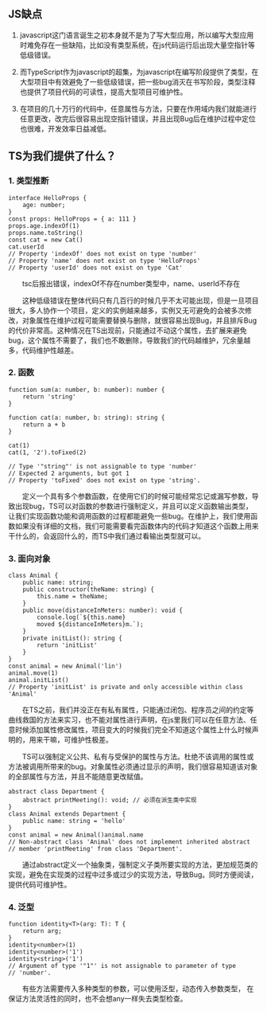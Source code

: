 ## JS缺点

1. javascript这门语言诞生之初本身就不是为了写大型应用，所以编写大型应用时难免存在一些缺陷，比如没有类型系统，在js代码运行后出现大量空指针等低级错误。
2. 而TypeScript作为javascript的超集，为javascript在编写阶段提供了类型，在大型项目中有效避免了一些低级错误，把一些bug消灭在书写阶段，类型注释也提供了项目代码的可读性，提高大型项目可维护性。

3. 在项目的几十万行的代码中，任意属性与方法，只要在作用域内我们就能进行任意更改，改完后很容易出现空指针错误，并且出现Bug后在维护过程中定位也很难，开发效率日益减低。



## TS为我们提供了什么？

### 1. 类型推断



```
interface HelloProps { 
	age: number; 
}
const props: HelloProps = { a: 111 }
props.age.indexOf(1)
props.name.toString()
const cat = new Cat()
cat.userId
// Property 'indexOf' does not exist on type 'number'
// Property 'name' does not exist on type 'HelloProps'
// Property 'userId' does not exist on type 'Cat'
```

  tsc后报出错误，indexOf不存在number类型中，name、userId不存在

  这种低级错误在整体代码只有几百行的时候几乎不太可能出现，但是一旦项目很大，多人协作一个项目，定义的实例越来越多，实例又无可避免的会被多次修改，对象属性在维护过程可能需要替换与删除，就很容易出现Bug，并且排斥Bug的代价非常高。这种情况在TS出现前，只能通过不动这个属性，去扩展来避免bug，这个属性不需要了，我们也不敢删除，导致我们的代码越维护，冗余量越多，代码维护性越差。

### 2. 函数

```
function sum(a: number, b: number): number {    
	return 'string'
}

function cat(a: number, b: string): string {    
	return a + b
}

cat(1)
cat(1, '2').toFixed(2)

// Type '"string"' is not assignable to type 'number'
// Expected 2 arguments, but got 1
// Property 'toFixed' does not exist on type 'string'.
```

  定义一个具有多个参数函数，在使用它们的时候可能经常忘记或漏写参数，导致出现bug，TS可以对函数的参数进行强制定义，并且可以定义函数输出类型，让我们实现函数功能和调用函数的过程都能避免一些bug。在维护上，我们使用函数如果没有详细的文档，我们可能需要看完函数体内的代码才知道这个函数上用来干什么的，会返回什么的，而TS中我们通过看输出类型就可以。

### 3. 面向对象

```
class Animal {    
	public name: string;
    public constructor(theName: string) {        
    	this.name = theName;    
    }
    public move(distanceInMeters: number): void {        
    	console.log(`${this.name} 
    	moved ${distanceInMeters}m.`);    
    }
    private initList(): string {        
    	return 'initList'    
    }
}
const animal = new Animal('lin')
animal.move(1)
animal.initList()
// Property 'initList' is private and only accessible within class 'Animal'
```

  在TS之前，我们并没正在有私有属性，只能通过闭包、程序员之间的约定等曲线救国的方法来实习，也不能对属性进行声明，在js里我们可以在任意方法、任意时候添加属性修改属性，项目变大的时候我们完全不知道这个属性上什么时候声明的，用来干嘛，可维护性极差。

  TS可以强制定义公共、私有与受保护的属性与方法。杜绝不该调用的属性或方法被调用所带来的bug。对象属性必须通过显示的声明，我们很容易知道该对象的全部属性与方法，并且不能随意更改赋值。

```
abstract class Department {    
	abstract printMeeting(): void; // 必须在派生类中实现
}
class Animal extends Department {   
	public name: string = 'hello'
}
const animal = new Animal()animal.name
// Non-abstract class 'Animal' does not implement inherited abstract 
// member 'printMeeting' from class 'Department'.
```

  通过abstract定义一个抽象类，强制定义子类所要实现的方法，更加规范类的实现，避免在实现类的过程中过多或过少的实现方法，导致Bug。同时方便阅读，提供代码可维护性。

### 4. 泛型

```
function identity<T>(arg: T): T {    
	return arg;
}
identity<number>(1)
identity<number>('1')
identity<string>('1')
// Argument of type '"1"' is not assignable to parameter of type  
// 'number'.
```

  有些方法需要传入多种类型的参数，可以使用泛型，动态传入参数类型， 在保证方法灵活性的同时，也不会想any一样失去类型检查。

